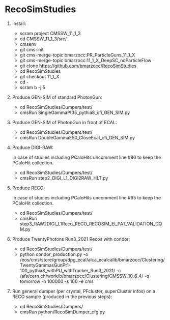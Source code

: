 # RecoSimStudies

1) Install:

    * scram project CMSSW_11_1_3
    * cd CMSSW_11_1_3/src/
    * cmsenv
    * git cms-init
    * git cms-merge-topic bmarzocc:PR_ParticleGuns_11_1_X
    * git cms-merge-topic bmarzocc:11_1_X_DeepSC_noParticleFlow 
    * git clone https://github.com/bmarzocc/RecoSimStudies
    * cd RecoSimStudies
    * git checkout 11_1_X
    * cd -
    * scram b -j 5

2) Produce GEN-SIM of standard PhotonGun:
    
    * cd RecoSimStudies/Dumpers/test/
    * cmsRun SingleGammaPt35_pythia8_cfi_GEN_SIM.py

3) Produce GEN-SIM of PhotonGun in front of ECAL:
    
    * cd RecoSimStudies/Dumpers/test/
    * cmsRun DoubleGammaE50_CloseEcal_cfi_GEN_SIM.py

4) Produce DIGI-RAW:
    
    In case of studies including PCaloHits uncomment line #80 to keep the PCaloHit collection. 

    * cd RecoSimStudies/Dumpers/test/
    * cmsRun step2_DIGI_L1_DIGI2RAW_HLT.py

5) Produce RECO:

    In case of studies including PCaloHits uncomment line #65 to keep the PCaloHit collection. 
    
    * cd RecoSimStudies/Dumpers/test/
    * cmsRun step3_RAW2DIGI_L1Reco_RECO_RECOSIM_EI_PAT_VALIDATION_DQM.py

6) Produce TwentyPhotons Run3_2021 Recos with condor:

    * cd RecoSimStudies/Dumpers/test/
    * python condor_production.py  -o /eos/cms/store/group/dpg_ecal/alca_ecalcalib/bmarzocc/Clustering/TwentyGammasGunPt1-100_pythia8_withPU_withTracker_Run3_2021/ -c /afs/cern.ch/work/b/bmarzocc/Clustering/CMSSW_10_6_4/ -q tomorrow -n 100000 -s 100 -e cms

7) Run general dumper (per crystal, PFcluster, superCluster infos) on a RECO sample (produced in the previous steps):
    
    * cd RecoSimStudies/Dumpers/
    * cmsRun python/RecoSimDumper_cfg.py


